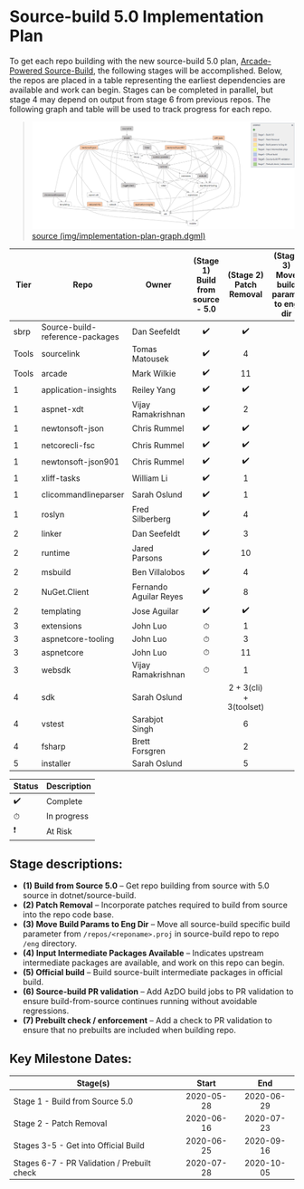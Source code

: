 # Source-build 5.0 Implementation Plan

To get each repo building with the new source-build 5.0 plan, [Arcade-Powered Source-Build](https://github.com/dotnet/source-build/tree/release/3.1/Documentation/planning/arcade-powered-source-build), the following stages will be accomplished.  Below, the repos are placed in a table representing the earliest dependencies are available and work can begin.  Stages can be completed in parallel, but stage 4 may depend on output from stage 6 from previous repos.  The following graph and table will be used to track progress for each repo.

> ![](img/implementation-plan-graph.png)
> [source (img/implementation-plan-graph.dgml)](img/implementation-plan-graph.dgml)

| Tier | Repo | Owner | (Stage 1)<br>Build from source - 5.0 | (Stage 2)<br>Patch Removal | (Stage 3)<br>Move build params to eng dir | (Stage 4)<br>Input Intermediate Packages Available | (Stage 5)<br>Official build | (Stage 6)<br>Source-build PR validation | (Stage 7)<br>Prebuilt check / enforcement |
| --- | --- | --- | :---: | :---: | :---: | :---: | :---: | :---: | :---: |
| sbrp | Source-build-reference-packages | Dan Seefeldt | ✔️ | ✔️ | | | | | |
| Tools | sourcelink | Tomas Matousek | ✔️ | 4 | | | | | |
| Tools | arcade | Mark Wilkie | ✔️ | 11 | | | | | |
| 1 | application-insights | Reiley Yang | ✔️ | ✔️ | | | | | |
| 1 | aspnet-xdt | Vijay Ramakrishnan | ✔️ | 2 | | | | | |
| 1 | newtonsoft-json | Chris Rummel | ✔️ | ✔️ | | | | | |
| 1 | netcorecli-fsc | Chris Rummel | ✔️ | ✔️ | | | | | |
| 1 | newtonsoft-json901 | Chris Rummel | ✔️ | ✔️ | | | | | |
| 1 | xliff-tasks | William Li | ✔️ | 1 | | | | | |
| 1 | clicommandlineparser | Sarah Oslund | ✔️ | 1 | | | | | |
| 1 | roslyn | Fred Silberberg | ✔️ | 4 | | | | | |
| 2 | linker | Dan Seefeldt | ✔️ | 3 | | | | | |
| 2 | runtime | Jared Parsons | ✔️ | 10 | | | | | |
| 2 | msbuild | Ben Villalobos | ✔️ | 4 | | | | | |
| 2 | NuGet.Client | Fernando Aguilar Reyes | ✔️ | 8 | | | | | |
| 2 | templating | Jose Aguilar | ✔️ | ✔️ | | | | | |
| 3 | extensions | John Luo | ⏱ | 1 | | | | | |
| 3 | aspnetcore-tooling | John Luo | ⏱ | 3 | | | | | |
| 3 | aspnetcore | John Luo | ⏱ | 11 | | | | | |
| 3 | websdk | Vijay Ramakrishnan | ⏱ | 1 | | | | | |
| 4 | sdk | Sarah Oslund |  | 2 + 3(cli) + 3(toolset) | | | | | |
| 4 | vstest | Sarabjot Singh |  | 6 | | | | | |
| 4 | fsharp | Brett Forsgren |  | 2 | | | | | |
| 5 | installer | Sarah Oslund |  | 5 | | | | | |

| Status | Description |
| --- | --- |
| ✔️ | Complete |
| ⏱ | In progress |
| ❗ | At Risk |

## Stage descriptions:
  - **(1) Build from Source 5.0** – Get repo building from source with 5.0 source in dotnet/source-build.
  - **(2) Patch Removal** – Incorporate patches required to build from source into the repo code base.
  - **(3) Move Build Params to Eng Dir** – Move all source-build specific build parameter from `/repos/<reponame>.proj` in source-build repo to repo `/eng` directory.
  - **(4) Input Intermediate Packages Available** – Indicates upstream intermediate packages are available, and work on this repo can begin.
  - **(5) Official build** – Build source-built intermediate packages in official build.
  - **(6) Source-build PR validation** – Add AzDO build jobs to PR validation to ensure build-from-source continues running without avoidable regressions.
  - **(7) Prebuilt check / enforcement** – Add a check to PR validation to ensure that no prebuilts are included when building repo.

## Key Milestone Dates:

| Stage(s) | Start | End |
| --- | :---: | :---: |
| Stage 1 - Build from Source 5.0 | 2020-05-28 | 2020-06-29 |
| Stage 2 - Patch Removal | 2020-06-16 | 2020-07-23 |
| Stages 3-5 - Get into Official Build | 2020-06-25 | 2020-09-16 |
| Stages 6-7 - PR Validation / Prebuilt check | 2020-07-28 | 2020-10-05 |


